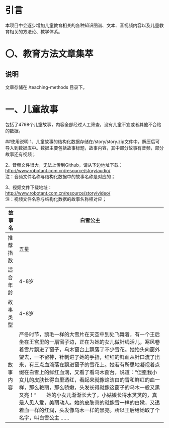 # 引言
本项目中会逐步增加儿童教育相关的各种知识图谱、文本、音视频内容以及儿童教育相关的方法论、教学体系。
# 〇、教育方法文章集萃
## 说明
文章存储在 /teaching-methods 目录下。
# 一、儿童故事

包括了4798个儿童故事，内容全部经过人工筛查，没有儿童不宜或者其他不合格的数据。

##使用说明
1、儿童故事的结构化数据存储在/story/story.zip文件中，解压后可导入到数据库中。数据主要包括故事标题，故事内容，其中部分故事有音频，部分故事还有视频；

2、音频文件很大，无法上传到Github，请从下边地址下载：  
http://www.robotant.com.cn/resource/story/audio/    
注：音频文件名称与结构化数据中的故事名称是对应的；

3、视频文件下载地址：  
http://www.robotant.com.cn/resource/story/video/    
注：视频文件名称与结构化数据的故事名称相对应；
   

| 故事名| 白雪公主 |
|--------|--------|
|推荐指数|五星|
|适合年龄|4-8岁|
|故事类型|4-8岁|
|       故事内容 |    严冬时节，鹅毛一样的大雪片在天空中到处飞舞着，有一个王后坐在王宫里的一扇窗子边，正在为她的女儿做针线活儿，寒风卷着雪片飘进了窗子，乌木窗台上飘落了不少雪花。她抬头向窗外望去，一不留神，针刺进了她的手指，红红的鲜血从针口流了出来，有三点血滴落在飘进窗子的雪花上。她若有所思地凝视着点缀在白雪上的鲜红血滴，又看了看乌木窗台，说道：“但愿我小女儿的皮肤长得白里透红，看起来就像这洁白的雪和鲜红的血一样，那么艳丽，那么骄嫩，头发长得就像这窗子的乌木一般又黑又亮！”　　她的小女儿渐渐长大了，小姑娘长得水灵灵的，真是人见人爱，美丽动人。她的皮肤真的就像雪一样的白嫩，又透着血一样的红润，头发像乌木一样的黑亮。所以王后给她取了个名字，叫白雪公主 …… |

